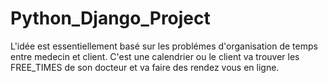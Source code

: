 # Python_Django_Project
L'idée est essentiellement basé sur les problémes d'organisation de temps entre medecin et client. C'est une calendrier ou le client va trouver les FREE_TIMES de son docteur et va faire des rendez vous en ligne.
